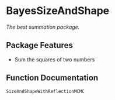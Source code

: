 # BayesSizeAndShape

*The best summation package.*
## Package Features
- Sum the squares of two numbers
## Function Documentation
```@docs
SizeAndShapeWithReflectionMCMC
```